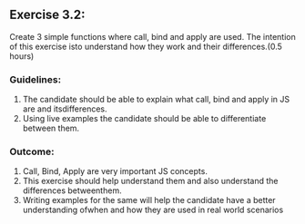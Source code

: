 ## Exercise 3.2:
Create 3 simple functions where call, bind and apply are used. The intention of this exercise isto understand how they work and their differences.(0.5 hours)

### Guidelines:
1. The candidate should be able to explain what call, bind and apply in JS are and itsdifferences.
2. Using live examples the candidate should be able to differentiate between them.
### Outcome:
1. Call, Bind, Apply are very important JS concepts.
2. This exercise should help understand them and also understand the differences betweenthem.
3. Writing examples for the same will help the candidate have a better understanding ofwhen and how they are used in real world scenarios